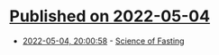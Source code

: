 # [Published on 2022-05-04](index.md)

* [2022-05-04, 20:00:58](https://news.ycombinator.com/item?id=31265086) - [Science of Fasting](https://spyderdoc.substack.com/p/doctors-heart-series-part-6-science)
